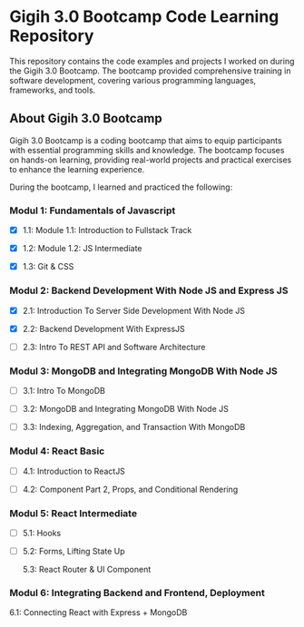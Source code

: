 # Gigih 3.0 Bootcamp Code Learning Repository

This repository contains the code examples and projects I worked on during the Gigih 3.0 Bootcamp. The bootcamp provided comprehensive training in software development, covering various programming languages, frameworks, and tools.

## About Gigih 3.0 Bootcamp

Gigih 3.0 Bootcamp is a coding bootcamp that aims to equip participants with essential programming skills and knowledge. The bootcamp focuses on hands-on learning, providing real-world projects and practical exercises to enhance the learning experience.

During the bootcamp, I learned and practiced the following:

### Modul 1: Fundamentals of Javascript

- [x] 1.1: Module 1.1: Introduction to Fullstack Track

- [x] 1.2: Module 1.2: JS Intermediate

- [x] 1.3: Git & CSS

### Modul 2: Backend Development With Node JS and Express JS

- [x] 2.1: Introduction To Server Side Development With Node JS

- [x] 2.2: Backend Development With ExpressJS

- [ ] 2.3: Intro To REST API and Software Architecture

### Modul 3: MongoDB and Integrating MongoDB With Node JS

- [ ] 3.1: Intro To MongoDB

- [ ] 3.2: MongoDB and Integrating MongoDB With Node JS

- [ ] 3.3: Indexing, Aggregation, and Transaction With MongoDB

### Modul 4: React Basic

- [ ] 4.1: Introduction to ReactJS

- [ ] 4.2: Component Part 2, Props, and Conditional Rendering

### Modul 5: React Intermediate

- [ ] 5.1: Hooks

- [ ] 5.2: Forms, Lifting State Up

  5.3: React Router & UI Component

### Modul 6: Integrating Backend and Frontend, Deployment

6.1: Connecting React with Express + MongoDB

<!-- ## Repository Structure

The repository is organized into different modules or topics covered during the bootcamp. Each module has its own directory, containing code examples, exercises, and projects related to that topic.

Here's an overview of the repository structure:

- `module1/`: Introduction to Programming
- `module2/`: Web Development Fundamentals
- `module3/`: Backend Development with Node.js
- `module4/`: Database Management
- `module5/`: Advanced Topics (e.g., frameworks, libraries, etc.)
- `projects/`: Real-world projects -->

<!-- Feel free to explore each module and project to dive deeper into the concepts and code implementation discussed in the bootcamp. -->
